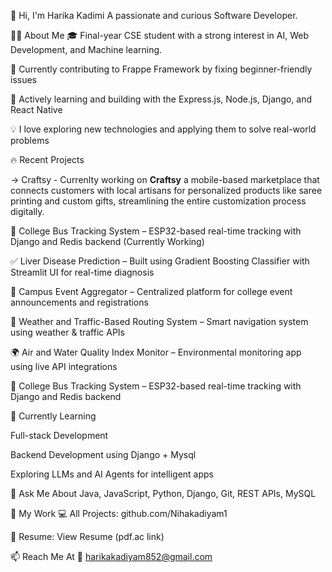 👋 Hi, I'm Harika Kadimi
A passionate and curious Software Developer.

👩‍💻 About Me
🎓 Final-year CSE student with a strong interest in AI, Web Development, and Machine learning.

🔭 Currently contributing to Frappe Framework by fixing beginner-friendly issues

🚀 Actively learning and building with the Express.js, Node.js, Django, and React Native

💡 I love exploring new technologies and applying them to solve real-world problems

🔥 Recent Projects

-> Craftsy - Currenlty working on **Craftsy** a mobile-based marketplace that connects customers with local artisans for personalized products like saree printing and custom gifts, streamlining the entire customization process digitally.

🚌 College Bus Tracking System – ESP32-based real-time tracking with Django and Redis backend (Currently Working)
  
✅ Liver Disease Prediction – Built using Gradient Boosting Classifier with Streamlit UI for real-time diagnosis

🏫 Campus Event Aggregator – Centralized platform for college event announcements and registrations

🚦 Weather and Traffic-Based Routing System – Smart navigation system using weather & traffic APIs

🌍 Air and Water Quality Index Monitor – Environmental monitoring app using live API integrations

🚌 College Bus Tracking System – ESP32-based real-time tracking with Django and Redis backend

🌱 Currently Learning

Full-stack Development

Backend Development using Django + Mysql

Exploring LLMs and AI Agents for intelligent apps

💬 Ask Me About
Java, JavaScript, Python, Django, Git, REST APIs, MySQL

📂 My Work
💻 All Projects: github.com/Nihakadiyam1

📄 Resume: View Resume (pdf.ac link)

📫 Reach Me At
📧 harikakadiyam852@gmail.com
